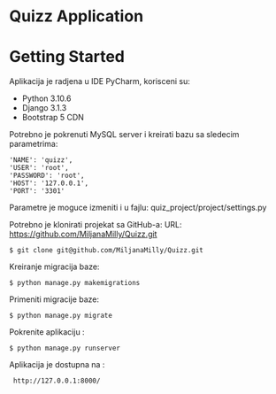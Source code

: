 # Quizz Application

# Getting Started

Aplikacija je radjena u IDE PyCharm, korisceni su: 
- Python 3.10.6
- Django 3.1.3
- Bootstrap 5 CDN


Potrebno je pokrenuti MySQL server i kreirati bazu sa sledecim parametrima:

    'NAME': 'quizz',
    'USER': 'root',
    'PASSWORD': 'root',
    'HOST': '127.0.0.1',
    'PORT': '3301'

Parametre je moguce izmeniti i u fajlu: quiz_project/project/settings.py


Potrebno je klonirati projekat sa GitHub-a:
URL: https://github.com/MiljanaMilly/Quizz.git

    $ git clone git@github.com/MiljanaMilly/Quizz.git


Kreiranje migracija baze:

    $ python manage.py makemigrations

Primeniti migracije baze:

    $ python manage.py migrate
    

Pokrenite aplikaciju :

    $ python manage.py runserver

Aplikacija je dostupna na :

     http://127.0.0.1:8000/